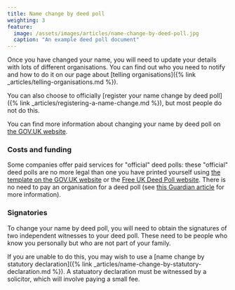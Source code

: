 ```yaml
---
title: Name change by deed poll
weighting: 3
feature:
  image: /assets/images/articles/name-change-by-deed-poll.jpg
  caption: "An example deed poll document"
---
```


Once you have changed your name, you will need to update your details with lots of different organisations. You can find out who you need to notify and how to do it on our page about [telling organisations]({% link _articles/telling-organisations.md %}).

You can also choose to officially [register your name change by deed poll]({% link _articles/registering-a-name-change.md %}), but most people do not do this.

You can find more information about changing your name by deed poll on [the GOV.UK website](https://www.gov.uk/change-name-deed-poll/overview).

### Costs and funding

Some companies offer paid services for "official" deed polls: these "official" deed polls are no more legal than one you have printed yourself using [the template on the GOV.UK website](https://www.gov.uk/change-name-deed-poll/make-an-adult-deed-poll) or the [Free UK Deed Poll website](https://freedeedpoll.org.uk/). There is no need to pay an organisation for a deed poll (see [this Guardian article](https://www.theguardian.com/money/2013/jun/29/deed-poll-websites-avoid) for more information).

### Signatories

To change your name by deed poll, you will need to obtain the signatures of two independent witnesses to your deed poll. These need to be people who know you personally but who are not part of your family. 

If you are unable to do this, you may wish to use a [name change by statutory declaration]({% link _articles/name-change-by-statutory-declaration.md %}). A statuatory declaration must be witnessed by a solicitor, which will involve paying a small fee.
